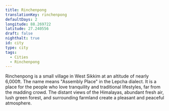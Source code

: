 ```yaml
---
title: Rinchenpong
translationKey: rinchenpong
defaultDays: 2
longitude: 88.269722
latitude: 27.240556
draft: false
nighthalt: true
id: city
type: city
tags:
  - Cities
  - Rinchenpong
---
```

Rinchenpong is a small village in West Sikkim at an altitude of nearly 6,000ft. The name  means "Assembly Place" in the Lepcha dialect. It is a place for the people who love tranquility and traditional lifestyles, far from the madding crowd. The distant views of the  Himalayas, abundant fresh air, lush green forest, and surrounding farmland create a pleasant and peaceful atmosphere.